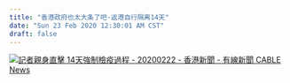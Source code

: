 ```yaml
---
title: "香港政府也太大条了吧·返港自行隔离14天"
date: "Sun 23 Feb 2020 12:30:01 AM CST"
draft: false
---
```

[![記者親身直擊 14天強制檢疫過程 - 20200222 - 香港新聞 - 有線新聞 CABLE News](https://i3.ytimg.com/vi/tFliC0XoF50/maxresdefault.jpg)](https://www.youtube.com/watch?v=tFliC0XoF50)

